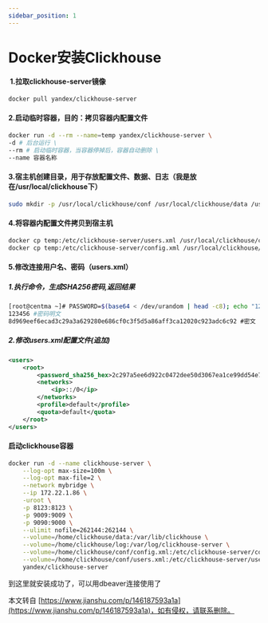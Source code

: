 ```yaml
---
sidebar_position: 1
---
```


# Docker安装Clickhouse

####  1.拉取clickhouse-server镜像
```bash
docker pull yandex/clickhouse-server
```
#### 2.启动临时容器，目的：拷贝容器内配置文件
```bash
docker run -d --rm --name=temp yandex/clickhouse-server \
-d # 后台运行 \
--rm # 启动临时容器，当容器停掉后，容器自动删除 \
--name 容器名称
```
#### 3.宿主机创建目录，用于存放配置文件、数据、日志（我是放在/usr/local/clickhouse下）
```bash
sudo mkdir -p /usr/local/clickhouse/conf /usr/local/clickhouse/data /usr/local/clickhouse/log
```
#### 4.将容器内配置文件拷贝到宿主机
```bash
docker cp temp:/etc/clickhouse-server/users.xml /usr/local/clickhouse/conf/users.xml
docker cp temp:/etc/clickhouse-server/config.xml /usr/local/clickhouse/conf/config.xml
```
#### 5.修改连接用户名、密码（users.xml）

##### 1.执行命令，生成SHA256密码,返回结果
```bash
[root@centma ~]# PASSWORD=$(base64 < /dev/urandom | head -c8); echo "123456"; echo -n "123456" | sha256sum | tr -d '-'
123456 #密码明文
8d969eef6ecad3c29a3a629280e686cf0c3f5d5a86aff3ca12020c923adc6c92 #密文
```

##### 2.修改users.xml配置文件(*追加*)

```xml
<users>
	<root>          
		<password_sha256_hex>2c297a5ee6d922c0472dee50d3067ea1ce99dd54e765247e287f9ca262525a63</password_sha256_hex>
		<networks>
			<ip>::/0</ip>
		</networks>
		<profile>default</profile>
		<quota>default</quota>
	</root>
</users>
```

#### 启动clickhouse容器
```sh
docker run -d --name clickhouse-server \
	--log-opt max-size=100m \
	--log-opt max-file=2 \
	--network mybridge \
	--ip 172.22.1.86 \
	-uroot \
	-p 8123:8123 \
	-p 9009:9009 \
	-p 9090:9000 \
	--ulimit nofile=262144:262144 \
	--volume=/home/clickhouse/data:/var/lib/clickhouse \
	--volume=/home/clickhouse/log:/var/log/clickhouse-server \
	--volume=/home/clickhouse/conf/config.xml:/etc/clickhouse-server/config.xml \
	--volume=/home/clickhouse/conf/users.xml:/etc/clickhouse-server/users.xml \
	yandex/clickhouse-server

```

到这里就安装成功了，可以用dbeaver连接使用了

本文转自 [https://www.jianshu.com/p/146187593a1a](https://www.jianshu.com/p/146187593a1a)，如有侵权，请联系删除。